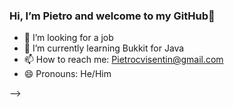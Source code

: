 ### Hi, I’m Pietro and welcome to my GitHub🎈

- 🔭 I’m looking for a job
- 🌱 I’m currently learning Bukkit for Java
- 📫 How to reach me: Pietrocvisentin@gmail.com
- 😄 Pronouns: He/Him

-->
